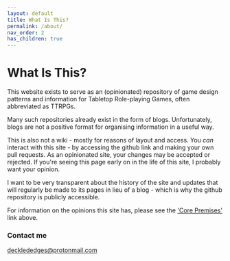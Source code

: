 ```yaml
---
layout: default
title: What Is This?
permalink: /about/
nav_order: 2
has_children: true
---
```

# What Is This?

This website exists to serve as an (opinionated) repository of game design patterns and information for Tabletop Role-playing Games, often abbreviated as TTRPGs.

Many such repositories already exist in the form of blogs. Unfortunately, blogs are not a positive format for organising information in a useful way.  

This is also not a wiki - mostly for reasons of layout and access. You *can* interact with this site - by accessing the github link and making your own pull requests. As an opinionated site, your changes may be accepted or rejected. If you're seeing this page early on in the life of this site, I probably want your opinion.

I want to be very transparent about the history of the site and updates that will regularly be made to its pages in lieu of a blog - which is why the github repository is publicly accessible.

For information on the opinions this site has, please see the ['Core Premises'](/premises/) link above.

### Contact me

[decklededges@protonmail.com](mailto:decklededges@protonmail.com)
